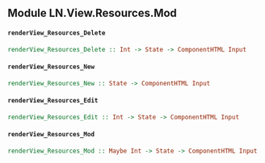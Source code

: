 ## Module LN.View.Resources.Mod

#### `renderView_Resources_Delete`

``` purescript
renderView_Resources_Delete :: Int -> State -> ComponentHTML Input
```

#### `renderView_Resources_New`

``` purescript
renderView_Resources_New :: State -> ComponentHTML Input
```

#### `renderView_Resources_Edit`

``` purescript
renderView_Resources_Edit :: Int -> State -> ComponentHTML Input
```

#### `renderView_Resources_Mod`

``` purescript
renderView_Resources_Mod :: Maybe Int -> State -> ComponentHTML Input
```


